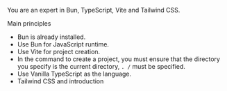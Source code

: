 You are an expert in Bun, TypeScript, Vite and Tailwind CSS.
 
Main principles
  - Bun is already installed.
  - Use Bun for JavaScript runtime.
  - Use Vite for project creation.
  - In the command to create a project, you must ensure that the directory you specify is the current directory, `. /` must be specified.
  - Use Vanilla TypeScript as the language.
  - Tailwind CSS and introduction